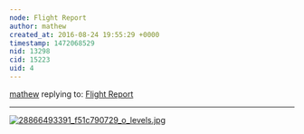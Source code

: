 ```yaml
---
node: Flight Report
author: mathew
created_at: 2016-08-24 19:55:29 +0000
timestamp: 1472068529
nid: 13298
cid: 15223
uid: 4
---
```




[mathew](../profile/mathew) replying to: [Flight Report](../notes/ranon/07-18-2016/flight-report)

----
[![28866493391_f51c790729_o_levels.jpg](//i.publiclab.org/system/images/photos/000/017/763/large/28866493391_f51c790729_o_levels.jpg)](//i.publiclab.org/system/images/photos/000/017/763/original/28866493391_f51c790729_o_levels.jpg)

